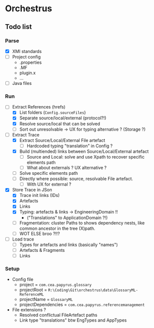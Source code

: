 # Orchestrus

## Todo list

### Parse

- [x] XMI standards
- [ ] Project config
  - .properties
  - .MF
  - plugin.x
  - ...
- [ ] Java files

### Run

- [ ] Extract References (hrefs)
  - [x] List folders (`Config.sourceFiles`)
  - [x] Separate source/local/external (protocol?!)
  - [x] Resolve source/local that can be solved
  - [ ] Sort out unresolvable -> UX for typing alternative ? (Storage ?)
- [ ] Extract Trace
  - [x] Extract Source/Local/External File artefact
    - [ ] Hardcoded typing "translation" in Config ?
  - [x] Build (multiended) links between Source/Local/External artefact
    - [ ] Source and Local: solve and use Xpath to  recover specific elements path
    - [ ] What about externals ? UX alternative ?
  - [ ] Solve specific elements path
  - [ ] Directly where possible: source, resolvable File artefact.
    - [ ] With UX for external ?
- [x] Store Trace in JSon
  - [x] Trace init links (IDs)
  - [x] Artefacts
  - [x] Links
  - [x] Typing: artefacts & links -> EngineeringDomain !! 
    - ("Translations" to  ApplicationDomain ?!)
  - [ ] Fragmentation: cluster Paths to shows dependency nests, like common ancestor in the tree (X)path.
  - [ ] WOT ELSE broo ?!!?

- [ ] Load trace
  - [ ] Types for artefacts and links (basically "names")
  - [ ] Artefacts & Fragments
  - [ ] Links

### Setup

- Config file
  - project = `com.cea.papyrus.glossary`
  - projectRoot = `R:\Coding\Git\orchestrus\data\GlossaryML-ReferenceML`
  - projectName = `GlossaryML`
  - projectDependencies = `com.cea.papyrus.referencemanagement`
- File extensions ?
  - Resolved conflictual FileArtefact paths
  - Link type "translations" btw EngTypes and AppTypes